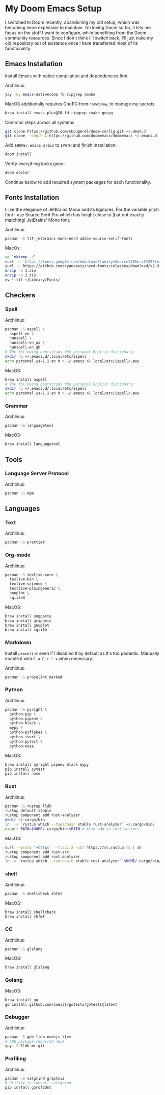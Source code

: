 # My Doom Emacs Setup

I switched to Doom recently, abandoning my old setup, which was becoming more expensive to maintain. I'm loving Doom so far, it lets me focus on the stuff I want to configure, while benefiting from the Doom community resources. Since I don't think I'll switch back, I'll just nuke my old repository out of existence once I have transferred most of its functionality.

## Emacs Installation

Install Emacs with native compilation and dependencies first.

Archlinux:

```sh
yay -Sy emacs-nativecomp fd ripgrep cmake
```

MacOS additionally requires GnuPG from `homebrew`, to manage my secrets:

```sh
brew install emacs-plus@28 fd ripgrep cmake gnupg
```

Common steps across all systems:

```sh
git clone https://github.com/sbougerel/doom-config.git ~/.doom.d
git clone --depth 1 https://github.com/doomemacs/doomemacs ~/.emacs.d
```

Add `$HOME/.emacs.d/bin` to `$PATH` and finish installation:

```sh
doom install
```

Verify everything looks good:

```sh
doom doctor
```

Continue below to add required system packages for each functionality.

## Fonts Installation

I like the elegance of JetBrains Mono and its ligatures. For the variable pitch font I use Source Serif Pro which has height close to (but not exactly matching) JetBrains' Mono font.

Archlinux:

```sh
pacman -S ttf-jetbrains-mono-nerd adobe-source-serif-fonts
```

MacOs:

```sh
cd `mktemp -d`
curl -L 'https://fonts.google.com/download?family=Source%20Serif%20Pro' -o 1.zip
curl -L https://github.com/ryanoasis/nerd-fonts/releases/download/v2.3.3/JetBrainsMono.zip -o 2.zip
unzip -o 1.zip
unzip -o 2.zip
mv *.ttf ~/Library/Fonts/
```

## Checkers

### Spell

Archlinux:

```sh
pacman -S aspell \
  aspell-en \
  hunspell \
  hunspell-en_us \
  hunspell-en_gb
# The following bootstraps the personal English dictionary:
mkdir -p ~/.emacs.d/.local/etc/ispell
echo personal_ws-1.1 en 0 > ~/.emacs.d/.local/etc/ispell/.pws
```

MacOS:

```sh
brew install aspell
# The following bootstraps the personal English dictionary:
mkdir -p ~/.emacs.d/.local/etc/ispell
echo personal_ws-1.1 en 0 > ~/.emacs.d/.local/etc/ispell/.pws
```

### Grammar

Archlinux:

```sh
pacman -S languagetool
```

MacOS:

```sh
brew install languagetool
```

## Tools

### Language Server Protocol

Archlinux:

```sh
pacman -S npm
```

## Languages

### Text

Archlinux:

```sh
pacman -S prettier
```

### Org-mode

Archlinux:

```sh
pacman -S texlive-core \
  texlive-bin \
  texlive-science \
  textlive-plaingeneric \
  gnuplot \
  sqlite3
```

MacOS:

```sh
brew install pngpaste
brew install graphviz
brew install gnuplot
brew install sqlite
```

### Markdown

Install `proselint` even if I disabled it by default as it's too pedantic. Manually enable it with `C-u C-c ! x` when necessary.

Archlinux:

```sh
pacman -S proselint marked
```

### Python

Archlinux:

```sh
pacman -S pyright \
  python-pip \
  python-pipenv \
  python-black \
  mypy \
  python-pyflakes \
  python-isort \
  python-pytest \
  python-nose
```

MacOS:

```sh
brew install pyright pipenv black mypy
pip install pytest
pip install nose
```

### Rust

Archlinux:

```sh
pacman -S rustup lldb
rustup default stable
rustup component add rust-analyzer
mkdir ~/.cargo/bin
ln  -s `rustup which --toolchain stable rust-analyzer` ~/.cargo/bin/
export PATH=$HOME/.cargo/bin:$PATH # Also add to init scripts
```

MacOS:

```sh
curl --proto '=https' --tlsv1.2 -sSf https://sh.rustup.rs | sh
rustup component add rust-src
rustup component add rust-analyzer
ln -s `rustup which --toolchain stable rust-analyzer` $HOME/.cargo/bin/rust-analyzer
```

### shell

Archlinux:

```sh
pacman -S shellcheck shfmt
```

MacOS:

```sh
brew install shellcheck
brew install shfmt
```

### CC

Archlinux:

```sh
pacman -S glslang
```

MacOS:

```sh
brew install glslang
```

### Golang

MacOS:

```sh
brew install go
go install github.com/cweill/gotests/gotests@latest
```

### Debugger

Archlinux:

```sh
pacman -S gdb lldb nodejs llvm
# AUR package required next
yay -S lldb-mi-git
```

### Profiling

Archlinux:

```sh
pacman -S valgrind graphviz
# Utility to convert callgrind
pip install gprof2dot
```
